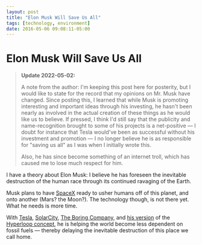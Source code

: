```yaml
---
layout: post
title: "Elon Musk Will Save Us All"
tags: [technology, environment]
date: 2016-05-06 09:08:11-05:00
---
```


# Elon Musk Will Save Us All

> **Update 2022-05-02:**
>
> A note from the author: I'm keeping this post here for posterity, but I would like to state for the record that my opinions on Mr. Musk have changed. Since posting this, I learned that while Musk is promoting interesting and important ideas through his investing, he hasn't been nearly as involved in the actual creation of these things as he would like us to believe. If pressed, I think I'd still say that the publicity and name-recognition brought to some of his projects is a net-positive — I doubt for instance that Tesla would've been as successful without his investment and promotion — I no longer believe he is as responsible for "saving us all" as I was when I initially wrote this.
>
> Also, he has since become something of an internet troll, which has caused me to lose much respect for him.

I have a theory about Elon Musk: I believe he has foreseen the inevitable destruction of the human race through its continued ravaging of the Earth.

Musk plans to have [SpaceX](http://www.spacex.com "SpaceX") ready to usher humans off of this planet, and onto another (Mars? the Moon?). The technology though, is not there yet. What he needs is more time.

With [Tesla](https://www.tesla.com "Tesla"), [SolarCity](http://www.solarcity.com "SolarCity"), [The Boring Company](https://www.boringcompany.com "The Boring Company"), and [his version](http://www.spacex.com/hyperloop "Hyperloop \| SpaceX") of the [Hyperloop concept](https://en.wikipedia.org/wiki/Hyperloop "Hyperloop - Wikipedia"), he is helping the world become less dependent on fossil fuels —  thereby delaying the inevitable destruction of this place we call home.

